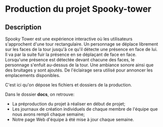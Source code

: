 # Production du projet Spooky-tower

## Description
Spooky Tower est une expérience interactive où les utilisateurs s'approchent d'une tour rectangulaire. Un personnage se déplace librement sur les faces de la tour jusqu'à ce qu'il détecte une présence en face de lui. Il va par la suite fuir la présence en se déplaçant de face en face. Lorsqu'une présence est détectée devant chacune des faces, le personnage s'enfuit au-dessus de la tour. Une ambiance sonore ainsi que des bruitages y sont ajoutés. De l'éclairage sera utilisé pour annoncer les emplacements disponibles.

C'est ici qu'on dépose les fichiers et dossiers de la production. 

Dans le dossier **docs**, on retrouve:
* La préproduction du projet à réaliser en début de projet;
* Les journaux de création individuels de chaque membre de l'équipe que nous avons rempli chaque semaine;
* Notre page Web d'équipe à été mise à jour chaque semaine.
